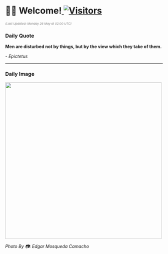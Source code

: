 <h1>👋🏽 Welcome!<a href="https://github.com/OmitNomis/"> <img src="https://visitor-badge.laobi.icu/badge?page_id=OmitNomis" alt="Visitors"></a></h1>

<i><p style="font-size: 0.6rem; color:gray">(Last Updated: Monday 26 May at 02:00 UTC)</p></i>

<h3> Daily Quote </h3>
<b><p>Men are disturbed not by things, but by the view which they take of them.</p></b>
<i><caption style="font-size: 0.8rem; color:gray;">- Epictetus</caption></i>


<hr>

<h3>Daily Image</h3>
<a href="https://images.pexels.com/photos/32204740/pexels-photo-32204740.jpeg" target="_blank"><img style="height:500px;" src="https://images.pexels.com/photos/32204740/pexels-photo-32204740.jpeg"/></a>

<i><caption style="font-size: 0.8rem; color:gray;"> Photo By 📷: Edgar Mosqueda Camacho</caption></i>
